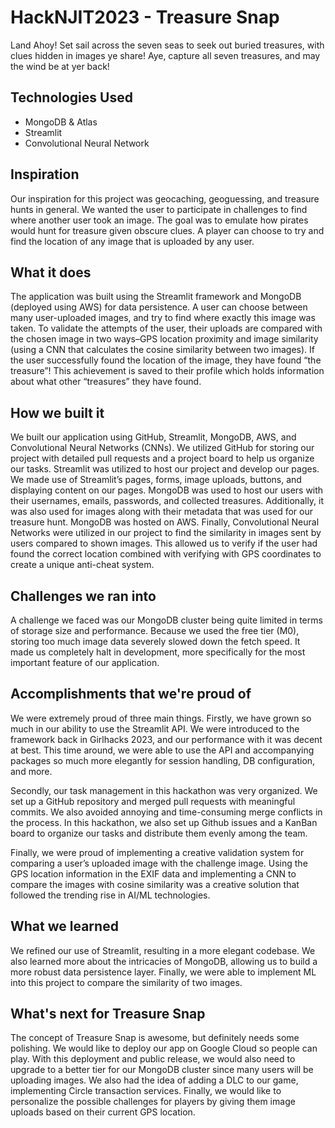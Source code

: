 # HackNJIT2023 - Treasure Snap
Land Ahoy! Set sail across the seven seas to seek out buried treasures, with clues hidden in images ye share! Aye, capture all seven treasures, and may the wind be at yer back!
## Technologies Used
- MongoDB & Atlas
- Streamlit
- Convolutional Neural Network

## Inspiration
Our inspiration for this project was geocaching, geoguessing, and treasure hunts in general.  We wanted the user to participate in challenges to find where another user took an image.  The goal was to emulate how pirates would hunt for treasure given obscure clues.  A player can choose to try and find the location of any image that is uploaded by any user.

## What it does
The application was built using the Streamlit framework and MongoDB (deployed using AWS) for data persistence.  A user can choose between many user-uploaded images, and try to find where exactly this image was taken.  To validate the attempts of the user, their uploads are compared with the chosen image in two ways–GPS location proximity and image similarity (using a CNN that calculates the cosine similarity between two images).  If the user successfully found the location of the image, they have found “the treasure”!  This achievement is saved to their profile which holds information about what other “treasures” they have found.

## How we built it
We built our application using GitHub, Streamlit, MongoDB, AWS, and Convolutional Neural Networks (CNNs). We utilized GitHub for storing our project with detailed pull requests and a project board to help us organize our tasks. Streamlit was utilized to host our project and develop our pages. We made use of Streamlit’s pages, forms, image uploads, buttons, and displaying content on our pages. MongoDB was used to host our users with their usernames, emails, passwords, and collected treasures. Additionally, it was also used for images along with their metadata that was used for our treasure hunt. MongoDB was hosted on AWS. Finally, Convolutional Neural Networks were utilized in our project to find the similarity in images sent by users compared to shown images. This allowed us to verify if the user had found the correct location combined with verifying with GPS coordinates to create a unique anti-cheat system.

## Challenges we ran into
A challenge we faced was our MongoDB cluster being quite limited in terms of storage size and performance.  Because we used the free tier (M0), storing too much image data severely slowed down the fetch speed.  It made us completely halt in development, more specifically for the most important feature of our application.

## Accomplishments that we're proud of
We were extremely proud of three main things.  Firstly, we have grown so much in our ability to use the Streamlit API.  We were introduced to the framework back in Girlhacks 2023, and our performance with it was decent at best.  This time around, we were able to use the API and accompanying packages so much more elegantly for session handling, DB configuration, and more.

Secondly, our task management in this hackathon was very organized.  We set up a GitHub repository and merged pull requests with meaningful commits.  We also avoided annoying and time-consuming merge conflicts in the process.  In this hackathon, we also set up Github issues and a KanBan board to organize our tasks and distribute them evenly among the team.

Finally, we were proud of implementing a creative validation system for comparing a user’s uploaded image with the challenge image.  Using the GPS location information in the EXIF data and implementing a CNN to compare the images with cosine similarity was a creative solution that followed the trending rise in AI/ML technologies.

## What we learned
We refined our use of Streamlit, resulting in a more elegant codebase.  We also learned more about the intricacies of MongoDB, allowing us to build a more robust data persistence layer.  Finally, we were able to implement ML into this project to compare the similarity of two images.

## What's next for Treasure Snap
The concept of Treasure Snap is awesome, but definitely needs some polishing.  We would like to deploy our app on Google Cloud so people can play.  With this deployment and public release, we would also need to upgrade to a better tier for our MongoDB cluster since many users will be uploading images.  We also had the idea of adding a DLC to our game, implementing Circle transaction services.  Finally, we would like to personalize the possible challenges for players by giving them image uploads based on their current GPS location.
